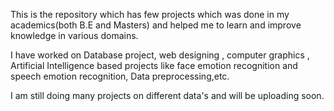 This is the repository which has few projects which was done in my academics(both B.E and Masters) and helped me to learn and improve knowledge in various domains.

I have worked on Database project, web designing , computer graphics , Artificial Intelligence based projects like face emotion recognition and speech emotion recognition, Data preprocessing,etc.

I am still doing many projects on different data's and will be uploading soon.
